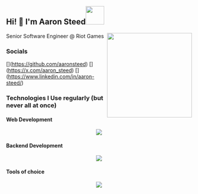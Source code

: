 <h2>Hi! 👋 I'm Aaron Steed<img src="https://cdn.sanity.io/images/do2rqv0h/production/3356021b2d743e60cb89b0b97196fb2b2b0b44a0-800x800.gif?w=500&fit=max&auto=format" width="50"></h2>
<img align='right' src="./images/grand-canyon.png" width="230">
<p>Senior Software Engineer @ Riot Games</p>

### Socials
[[](https://raw.githubusercontent.com/CLorant/readme-social-icons/main/medim/filled/github.svg)](https://github.com/aaronsteed)
[[](https://raw.githubusercontent.com/CLorant/readme-social-icons/main/medim/filled/twitter-x.svg)](https://x.com/aaron_steed)
[[](https://raw.githubusercontent.com/CLorant/readme-social-icons/main/medim/filled/linkedin.svg)](https://www.linkedin.com/in/aaron-steed/)

### Technologies I Use regularly (but never all at once)
#### Web Development
<p align="center">
  <a href="https://skillicons.dev">
    <img src="https://skillicons.dev/icons?i=nodejs,angular,css,html,bootstrap,js,npm,nuxtjs,tailwind,ts,vite,vue,vuetify,vercel,yarn&theme=dark&perline=5" />
  </a>
</p>

#### Backend Development
<p align="center">
  <a href="https://skillicons.dev">
    <img src="https://skillicons.dev/icons?i=aws,clojure,docker,elasticsearch,flask,go,gradle,java,kafka,kotlin,maven,mongodb,postgres,prometheus,grafana,py,redis,spring,sqlite&theme=dark&perline=5" />
  </a>
</p>

#### Tools of choice
<p align="center">
  <a href="https://skillicons.dev">
    <img src="https://skillicons.dev/icons?i=idea,webstorm,pycharm&theme=dark" />
  </a>
</p>